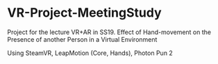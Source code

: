 # VR-Project-MeetingStudy
Project for the lecture VR+AR in SS19. 
Effect of Hand-movement on the Presence of another Person in a Virtual Environment

Using SteamVR, LeapMotion (Core, Hands), Photon Pun 2
